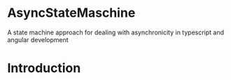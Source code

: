 # AsyncStateMaschine
A state machine approach for dealing with asynchronicity in typescript and angular development

# Introduction
